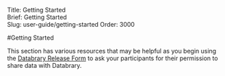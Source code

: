 Title: Getting Started	
Brief: Getting Started	
Slug: user-guide/getting-started
Order: 3000

#Getting Started

This section has various resources that may be helpful as you begin using the [Databrary Release Form](policies/release-template.html) to ask your participants for their permission to share data with Databrary.
